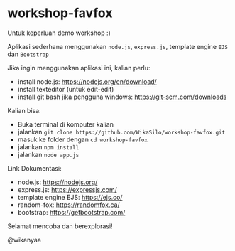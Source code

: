 # workshop-favfox

Untuk keperluan demo workshop :)

Aplikasi sederhana menggunakan `node.js`, `express.js`, template engine `EJS` dan `Bootstrap`

Jika ingin menggunakan aplikasi ini, kalian perlu:
- install node.js: https://nodejs.org/en/download/
- install texteditor (untuk edit-edit)
- install git bash jika pengguna windows: https://git-scm.com/downloads

Kalian bisa:
- Buka terminal di komputer kalian
- jalankan `git clone https://github.com/WikaSilo/workshop-favfox.git`
- masuk ke folder dengan `cd workshop-favfox`
- jalankan `npm install`
- jalankan `node app.js`

Link Dokumentasi:
- node.js: https://nodejs.org/
- express.js: https://expressjs.com/
- template engine EJS: https://ejs.co/
- random-fox: https://randomfox.ca/
- bootstrap: https://getbootstrap.com/

Selamat mencoba dan berexplorasi!

@wikanyaa